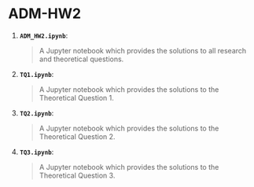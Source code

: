 # ADM-HW2


1. __`ADM_HW2.ipynb`__: 
	> A Jupyter notebook which provides the solutions to all research and theoretical questions.

2. __`TQ1.ipynb`__: 
	> A Jupyter notebook which provides the solutions to the Theoretical Question 1.

3. __`TQ2.ipynb`__: 
	> A Jupyter notebook which provides the solutions to the Theoretical Question 2.

4. __`TQ3.ipynb`__: 
	> A Jupyter notebook which provides the solutions to the Theoretical Question 3.
